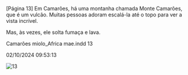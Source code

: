 [Página 13]
Em Camarões, há uma montanha
chamada Monte Camarões,
que é um vulcão.
Muitas pessoas adoram
escalá-la até o topo
para ver a vista incrível.

Mas, às vezes, ele solta
fumaça e lava.

Camarões
miolo_Africa mae.indd 13

02/10/2024 09:53:13

![13](./img/page_13-01.jpg)
